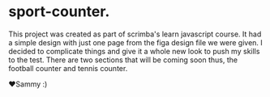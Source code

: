 # sport-counter.
This project was created as part of scrimba's learn javascript course.
It had a simple design with just one page from the figa design file we were given.
I decided to complicate things and give it a whole new look to push my skills to the test.
There are two sections that will be coming soon thus, the football counter and tennis counter.

❤️Sammy :)
